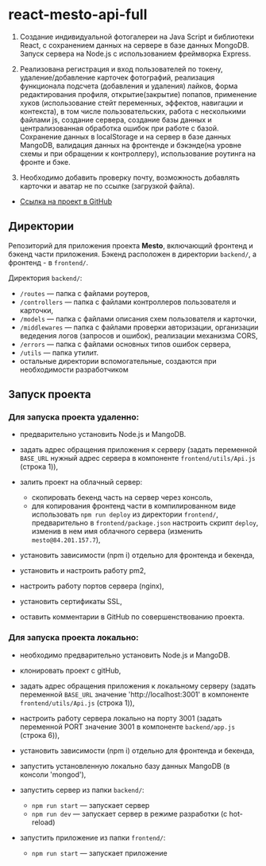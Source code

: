 # react-mesto-api-full

1. Создание индивидуальной фотогалереи на Java Script и библиотеки React, с сохранением данных на сервере в базе данных MongoDB. Запуск сервера на Node.js c использованием фреймворка Express.

2. Реализована регистрация и вход пользователей по токену, удаление/добавление карточек фотографий, реализация функционала подсчета (добавления и удаления) лайков, форма редактирования профиля, открытие(закрытие) попапов, применение хуков (использование стейт переменных, эффектов, навигации и контекста), в том числе пользовательских, работа с несколькими файлами js, создание сервера, создание базы данных и централизованная обработка ошибок при работе с базой. Сохранение данных в  localStorage и на сервер в базе данных MangoDB, валидация данных на фронтенде и бэкэнде(на уровне схемы и при обращении к контроллеру), использование роутинга на фронте и бэке.

4. Необходимо добавить проверку почту, возможность добавлять карточки и аватар не по ссылке (загрузкой файла).

+ [Ссылка на проект в GitHub](https://github.com/alix1982/react-mesto-api-full)

## Директории

Репозиторий для приложения проекта **Mesto**, включающий фронтенд и бэкенд части приложения. Бэкенд расположен в директории `backend/`, а фронтенд - в `frontend/`.

Директория `backend/`:

- `/routes` — папка с файлами роутеров,
- `/controllers` — папка с файлами контроллеров пользователя и карточки,
- `/models` — папка с файлами описания схем пользователя и карточки,
- `/middlewares` — папка с файлами проверки авторизации, организации ведедения логов (запросов и ошибок), реализации механизма CORS,
- `/errors` — папка с файлами основных типов ошибок сервера,
- `/utils` — папка утилит.
- остальные директории вспомогательные, создаются при необходимости разработчиком

## Запуск проекта

### Для запуска проекта удаленно:
- предварительно установить Node.js и MangoDB.
- задать адрес обращения приложения к серверу (задать переменной `BASE_URL` нужный адрес сервера в компоненте `frontend/utils/Api.js` (строка 1)),
- залить проект на облачный сервер:
  - скопировать бекенд часть на сервер через консоль,
  - для копирования фронтенд части в компилированном виде использовать `npm run deploy` из директории `frontend/`, предварительно в `frontend/package.json` настроить скрипт `deploy`, изменив в нем имя облачного сервера (изменить `mesto@84.201.157.7`),

- установить зависимости (npm i) отдельно для фронтенда и бекенда,
- установить и настроить работу pm2,
- настроить работу портов сервера (nginx),
- установить сертификаты SSL,
- оставить комментарии в GitHub по совершенствованию проекта.

### Для запуска проекта локально:
- необходимо предварительно установить Node.js и MangoDB.
- клонировать проект c gitHub,
- задать адрес обращения приложения к локальному серверу (задать переменной `BASE_URL` значение 'http://localhost:3001' в компоненте `frontend/utils/Api.js` (строка 1)),
- настроить работу сервера локально на порту 3001 (задать переменной PORT значение 3001 в компоненте `backend/app.js` (строка 6)),
- установить зависимости (npm i) отдельно для фронтенда и бекенда,
- запустить установленную локально базу данных MangoDB (в консоли 'mongod'),
- запустить сервер из папки `backend/`:
  - `npm run start` — запускает сервер   
  - `npm run dev` — запускает сервер в режиме разработки (с hot-reload)

- запустить приложение из папки `frontend/`:
  - `npm run start` — запускает приложение
